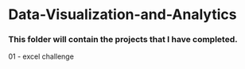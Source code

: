 # Data-Visualization-and-Analytics
### This folder will contain the projects that I have completed.
01 - excel challenge